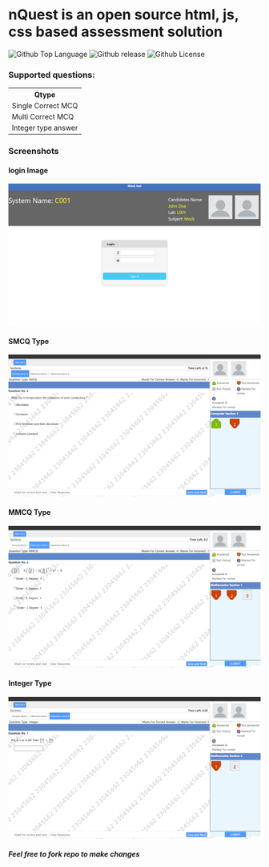 # nQuest is an open source html, js, css based assessment solution

![Github Top Language](https://img.shields.io/github/languages/top/Bikram-ghuku/nquest)
![Github release](https://img.shields.io/github/v/release/Bikram-ghuku/nquest)
![Github License](https://img.shields.io/github/license/Bikram-ghuku/nquest)


### Supported questions:

<table>
    <th>Qtype</th>
    <tr><td>Single Correct MCQ</td></tr>
    <tr><td>Multi Correct MCQ</td></tr>
    <tr><td>Integer type answer</td></tr>
</table>

### Screenshots

#### login Image
<img src="./repo_images/login.png">

#### SMCQ Type 
<img src="./repo_images/smcq_ques.png">

#### MMCQ Type
<img src="./repo_images/mmcq_ques.png">

#### Integer Type
<img src="./repo_images/int_ques.png">


##### Feel free to fork repo to make changes